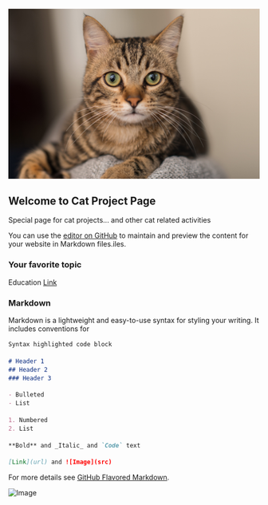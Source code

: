 ![Image](cat.jpg)

## Welcome to Cat Project Page

Special page for cat projects... and other cat related activities

You can use the [editor on GitHub](https://github.com/GSarpis/CatRepo/edit/master/README.md) to maintain and preview the content for your website in Markdown files.iles.

### Your favorite topic
Education
[Link](https://en.wikipedia.org/wiki/Education)

### Markdown

Markdown is a lightweight and easy-to-use syntax for styling your writing. It includes conventions for

```markdown
Syntax highlighted code block

# Header 1
## Header 2
### Header 3

- Bulleted
- List

1. Numbered
2. List

**Bold** and _Italic_ and `Code` text

[Link](url) and ![Image](src)
```

For more details see [GitHub Flavored Markdown](https://guides.github.com/features/mastering-markdown/).

![Image](Gedas_xmas_talk)
